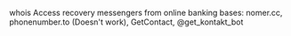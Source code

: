 whois
Access recovery
messengers
from online banking
bases: nomer.cc, phonenumber.to (Doesn't work), GetContact, @get_kontakt_bot

